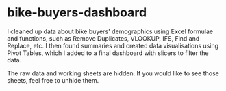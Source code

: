 # bike-buyers-dashboard

I cleaned up data about bike buyers' demographics using Excel formulae and functions, such as Remove Duplicates, VLOOKUP, IFS, Find and Replace, etc. 
I then found summaries and created data visualisations using Pivot Tables, which I added to a final dashboard with slicers to filter the data.

The raw data and working sheets are hidden. If you would like to see those sheets, feel free to unhide them.
